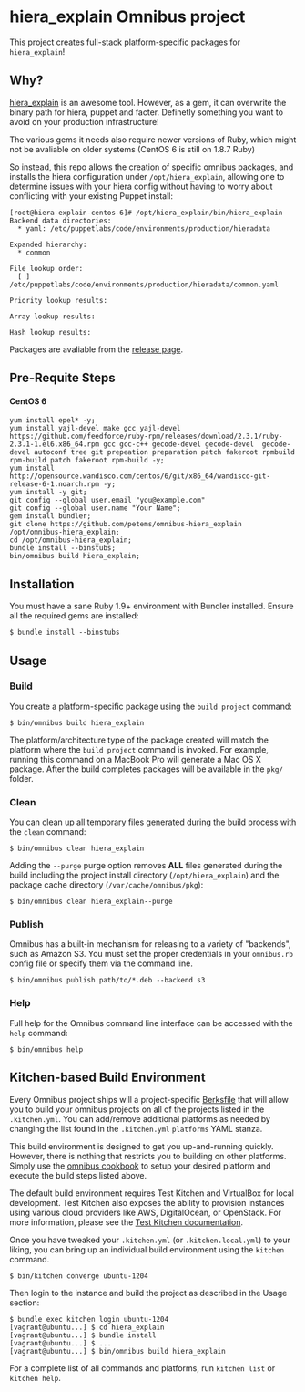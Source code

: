 hiera_explain Omnibus project
==============================
This project creates full-stack platform-specific packages for
`hiera_explain`!

Why?
------------

[hiera_explain](https://github.com/binford2k/hiera_explain) is an awesome tool. However, as a gem, it can overwrite the binary path for hiera, puppet and facter. Definetly something you want to avoid on your production infrastructure!

The various gems it needs also require newer versions of Ruby, which might not be avaliable on older systems (CentOS 6 is still on 1.8.7 Ruby)

So instead, this repo allows the creation of specific omnibus packages, and installs the hiera configuration under `/opt/hiera_explain`, allowing one to determine issues with your hiera config without having to worry about conflicting with your existing Puppet install:

```
[root@hiera-explain-centos-6]# /opt/hiera_explain/bin/hiera_explain
Backend data directories:
  * yaml: /etc/puppetlabs/code/environments/production/hieradata

Expanded hierarchy:
  * common

File lookup order:
  [ ] /etc/puppetlabs/code/environments/production/hieradata/common.yaml

Priority lookup results:

Array lookup results:

Hash lookup results:
```

Packages are avaliable from the [release page](https://github.com/petems/omnibus-hiera_explain/releases).

Pre-Requite Steps
------------

#### CentOS 6
```
yum install epel* -y;
yum install yajl-devel make gcc yajl-devel https://github.com/feedforce/ruby-rpm/releases/download/2.3.1/ruby-2.3.1-1.el6.x86_64.rpm gcc gcc-c++ gecode-devel gecode-devel  gecode-devel autoconf tree git prepeation preparation patch fakeroot rpmbuild rpm-build patch fakeroot rpm-build -y;
yum install http://opensource.wandisco.com/centos/6/git/x86_64/wandisco-git-release-6-1.noarch.rpm -y;
yum install -y git;
git config --global user.email "you@example.com"
git config --global user.name "Your Name";
gem install bundler;
git clone https://github.com/petems/omnibus-hiera_explain /opt/omnibus-hiera_explain;
cd /opt/omnibus-hiera_explain;
bundle install --binstubs;
bin/omnibus build hiera_explain;
```


Installation
------------
You must have a sane Ruby 1.9+ environment with Bundler installed. Ensure all
the required gems are installed:

```shell
$ bundle install --binstubs
```

Usage
-----
### Build

You create a platform-specific package using the `build project` command:

```shell
$ bin/omnibus build hiera_explain
```

The platform/architecture type of the package created will match the platform
where the `build project` command is invoked. For example, running this command
on a MacBook Pro will generate a Mac OS X package. After the build completes
packages will be available in the `pkg/` folder.

### Clean

You can clean up all temporary files generated during the build process with
the `clean` command:

```shell
$ bin/omnibus clean hiera_explain
```

Adding the `--purge` purge option removes __ALL__ files generated during the
build including the project install directory (`/opt/hiera_explain`) and
the package cache directory (`/var/cache/omnibus/pkg`):

```shell
$ bin/omnibus clean hiera_explain--purge
```

### Publish

Omnibus has a built-in mechanism for releasing to a variety of "backends", such
as Amazon S3. You must set the proper credentials in your `omnibus.rb` config
file or specify them via the command line.

```shell
$ bin/omnibus publish path/to/*.deb --backend s3
```

### Help

Full help for the Omnibus command line interface can be accessed with the
`help` command:

```shell
$ bin/omnibus help
```

Kitchen-based Build Environment
-------------------------------
Every Omnibus project ships will a project-specific
[Berksfile](http://berkshelf.com/) that will allow you to build your omnibus projects on all of the projects listed
in the `.kitchen.yml`. You can add/remove additional platforms as needed by
changing the list found in the `.kitchen.yml` `platforms` YAML stanza.

This build environment is designed to get you up-and-running quickly. However,
there is nothing that restricts you to building on other platforms. Simply use
the [omnibus cookbook](https://github.com/opscode-cookbooks/omnibus) to setup
your desired platform and execute the build steps listed above.

The default build environment requires Test Kitchen and VirtualBox for local
development. Test Kitchen also exposes the ability to provision instances using
various cloud providers like AWS, DigitalOcean, or OpenStack. For more
information, please see the [Test Kitchen documentation](http://kitchen.ci).

Once you have tweaked your `.kitchen.yml` (or `.kitchen.local.yml`) to your
liking, you can bring up an individual build environment using the `kitchen`
command.

```shell
$ bin/kitchen converge ubuntu-1204
```

Then login to the instance and build the project as described in the Usage
section:

```shell
$ bundle exec kitchen login ubuntu-1204
[vagrant@ubuntu...] $ cd hiera_explain
[vagrant@ubuntu...] $ bundle install
[vagrant@ubuntu...] $ ...
[vagrant@ubuntu...] $ bin/omnibus build hiera_explain
```

For a complete list of all commands and platforms, run `kitchen list` or
`kitchen help`.
